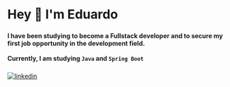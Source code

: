 
<h1 align="left">Hey 👋 I'm Eduardo</h1>

###

**I have been studying to become a Fullstack developer and to secure my first job opportunity in the development field.** 
</br>
</br>
**Currently, I am studying ```Java``` and ```Spring Boot```**

###

[![linkedin](https://img.shields.io/badge/LinkedIn-0077B5?style=for-the-badge&logo=linkedin&logoColor=white&color=000000)](https://www.linkedin.com/in/eduardobezerra87)

###
